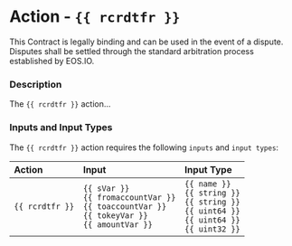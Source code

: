# Action - `{{ rcrdtfr }}`

This Contract is legally binding and can be used in the event of a dispute. Disputes shall be settled through the standard arbitration process established by EOS.IO.

### Description

The `{{ rcrdtfr }}` action... 

### Inputs and Input Types

The `{{ rcrdtfr }}` action requires the following `inputs` and `input types`:

| Action | Input | Input Type |
|:--|:--|:--|
| `{{ rcrdtfr }}` | `{{ sVar }}`<br/>`{{ fromaccountVar }}`<br/>`{{ toaccountVar }}`<br/>`{{ tokeyVar }}`<br/>`{{ amountVar }}` | `{{ name }}`<br/>`{{ string }}`<br/>`{{ string }}`<br/>`{{ uint64 }}`<br/>`{{ uint64 }}`<br/>`{{ uint32 }}` |
